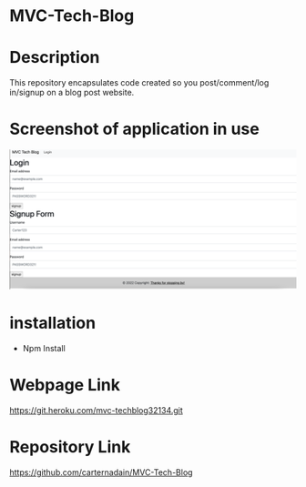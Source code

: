 # MVC-Tech-Blog

# Description 
This repository encapsulates code created so you post/comment/log in/signup on a blog post website.

# Screenshot of application in use
![Screen Shot of the App in use](/assets/images/app.png)

# installation
* Npm Install


# Webpage Link 
https://git.heroku.com/mvc-techblog32134.git


# Repository Link
https://github.com/carternadain/MVC-Tech-Blog






